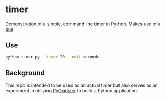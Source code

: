 # timer

Demonstration of a simple, command line timer in Python.  Makes use of a [que](https://docs.python.org/3/library/collections.html#collections.deque).

## Use

```sh
python timer.py --timer 20 --unit seconds
```

## Background

This repo is intended to be used as an actual timer but also serves as an experiment in utilizing [PyOxidizer](https://github.com/indygreg/PyOxidizer) to build a Python application.


